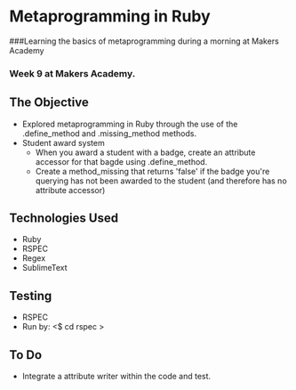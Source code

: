 Metaprogramming in Ruby
=======================

###Learning the basics of metaprogramming during a morning at Makers Academy
### Week 9 at Makers Academy. 

The Objective
---------------------------

* Explored metaprogramming in Ruby through the use of the .define_method and .missing_method methods.
* Student award system
	* When you award a student with a badge, create an attribute accessor for that bagde using .define_method.
	* Create a method_missing that returns 'false' if the badge you're querying has not been awarded to the student (and therefore has no attribute accessor)

Technologies Used
-----------------
* Ruby
* RSPEC
* Regex
* SublimeText


Testing 
---------
 
* RSPEC
* Run by: <$ cd rspec >

To Do 
---------
* Integrate a attribute writer within the code and test.
